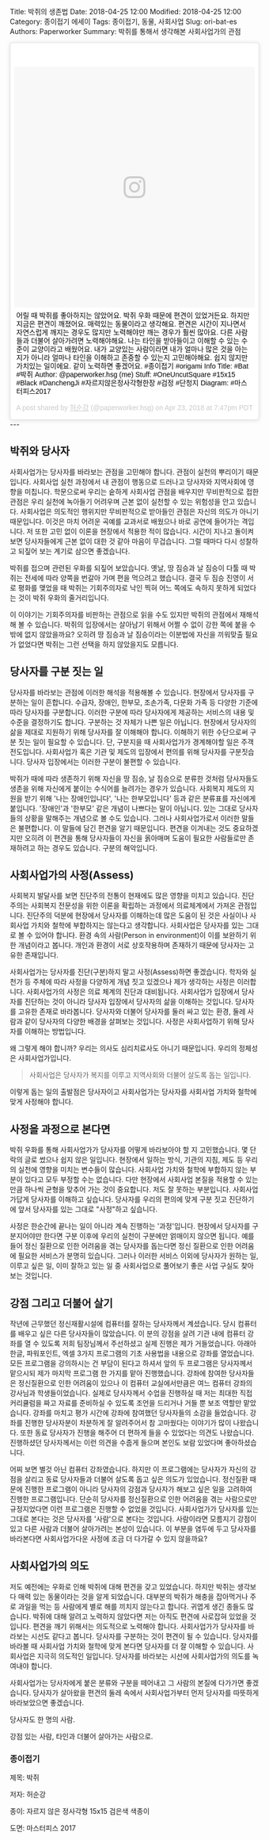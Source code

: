 Title: 박쥐의 생존법
Date: 2018-04-25 12:00
Modified: 2018-04-25 12:00
Category: 종이접기 에세이
Tags: 종이접기, 동물, 사회사업
Slug: ori-bat-es
Authors: Paperworker
Summary: 박쥐를 통해서 생각해본 사회사업가의 관점

<blockquote class="instagram-media" data-instgrm-captioned data-instgrm-permalink="https://www.instagram.com/p/Bh79xbSBmHN/" data-instgrm-version="8" style=" background:#FFF; border:0; border-radius:3px; box-shadow:0 0 1px 0 rgba(0,0,0,0.5),0 1px 10px 0 rgba(0,0,0,0.15); margin: 1px; max-width:658px; padding:0; width:99.375%; width:-webkit-calc(100% - 2px); width:calc(100% - 2px);"><div style="padding:8px;"> <div style=" background:#F8F8F8; line-height:0; margin-top:40px; padding:50% 0; text-align:center; width:100%;"> <div style=" background:url(data:image/png;base64,iVBORw0KGgoAAAANSUhEUgAAACwAAAAsCAMAAAApWqozAAAABGdBTUEAALGPC/xhBQAAAAFzUkdCAK7OHOkAAAAMUExURczMzPf399fX1+bm5mzY9AMAAADiSURBVDjLvZXbEsMgCES5/P8/t9FuRVCRmU73JWlzosgSIIZURCjo/ad+EQJJB4Hv8BFt+IDpQoCx1wjOSBFhh2XssxEIYn3ulI/6MNReE07UIWJEv8UEOWDS88LY97kqyTliJKKtuYBbruAyVh5wOHiXmpi5we58Ek028czwyuQdLKPG1Bkb4NnM+VeAnfHqn1k4+GPT6uGQcvu2h2OVuIf/gWUFyy8OWEpdyZSa3aVCqpVoVvzZZ2VTnn2wU8qzVjDDetO90GSy9mVLqtgYSy231MxrY6I2gGqjrTY0L8fxCxfCBbhWrsYYAAAAAElFTkSuQmCC); display:block; height:44px; margin:0 auto -44px; position:relative; top:-22px; width:44px;"></div></div> <p style=" margin:8px 0 0 0; padding:0 4px;"> <a href="https://www.instagram.com/p/Bh79xbSBmHN/" style=" color:#000; font-family:Arial,sans-serif; font-size:14px; font-style:normal; font-weight:normal; line-height:17px; text-decoration:none; word-wrap:break-word;" target="_blank">어릴 때 박쥐를 좋아하지는 않았어요. 박쥐 우화 때문에 편견이 있었거든요. 하지만 지금은 편견이 깨졌어요. 매력있는 동물이라고 생각해요. 편견은 시간이 지나면서 자연스럽게 깨지는 경우도 많지만 노력해야만 깨는 경우가 훨씬 많아요. 다른 사람들과 더불어 살아가려면 노력해야해요. 나는 타인을 받아들이고 이해할 수 있는 수준이 교양이라고 배웠어요. 내가 교양있는 사람이라면 내가 얼마나 많은 것을 아는지가 아니라 얼마나 타인을 이해하고 존중할 수 있는지 고민해야해요. 쉽지 않지만 가치있는 일이에요. 같이 노력하면 좋겠어요. #종이접기 #origami Info Title: #Bat #박쥐 Author: @paperworker.hsg (me) Stuff: #OneUncutSquare #15x15 #Black #DanchengJi #자르지않은정사각형한장 #검정 #단청지 Diagram: #마스터피스2017</a></p> <p style=" color:#c9c8cd; font-family:Arial,sans-serif; font-size:14px; line-height:17px; margin-bottom:0; margin-top:8px; overflow:hidden; padding:8px 0 7px; text-align:center; text-overflow:ellipsis; white-space:nowrap;">A post shared by <a href="https://www.instagram.com/paperworker.hsg/" style=" color:#c9c8cd; font-family:Arial,sans-serif; font-size:14px; font-style:normal; font-weight:normal; line-height:17px;" target="_blank"> 허순강</a> (@paperworker.hsg) on <time style=" font-family:Arial,sans-serif; font-size:14px; line-height:17px;" datetime="2018-04-24T02:47:13+00:00">Apr 23, 2018 at 7:47pm PDT</time></p></div></blockquote>
<script async defer src="//www.instagram.com/embed.js"></script>
---

## 박쥐와 당사자
사회사업가는 당사자를 바라보는 관점을 고민해야 합니다. 관점이 실천의 뿌리이기 때문입니다. 사회사업 실천 과정에서 내 관점이 행동으로 드러나고 당사자와 지역사회에 영향을 미칩니다. 학문으로써 우리는 숱하게 사회사업 관점을 배우지만 무비판적으로 접한 관점은 우리 실천에 녹아들기 어려우며 근본 없이 실천할 수 있는 위험성을 안고 있습니다. 사회사업은 의도적인 행위지만 무비판적으로 받아들인 관점은 자신의 의도가 아니기 때문입니다. 이것은 마치 어려운 곡예를 교과서로 배웠으나 바로 공연에 들어가는 격입니다. 저 또한 고민 없이 이론을 현장에서 적용한 적이 많습니다. 시간이 지나고 돌이켜 보면 당사자들에게 근본 없이 대한 것 같아 마음이 무겁습니다. 그럴 때마다 다시 성찰하고 되짚어 보는 계기로 삼으면 좋겠습니다.

박쥐를 접으며 관련된 우화를 되짚어 보았습니다. 옛날, 땅 짐승과 날 짐승이 다툴 때 박쥐는 전세에 따라 양쪽을 번갈아 가며 편을 먹으려고 했습니다. 결국 두 짐승 진영이 서로 평화를 맺었을 때 박쥐는 기회주의자로 낙인 찍혀 어느 쪽에도 속하지 못하게 되었다는 것이 박쥐 우화의 줄거리입니다.

이 이야기는 기회주의자를 비판하는 관점으로 읽을 수도 있지만 박쥐의 관점에서 재해석해 볼 수 있습니다. 박쥐의 입장에서는 살아남기 위해서 어쩔 수 없이 강한 쪽에 붙을 수 밖에 없지 않았을까요? 오히려 땅 짐승과 날 짐승이라는 이분법에 자신을 끼워맞출 필요가 없었다면 박쥐는 그런 선택을 하지 않았을지도 모릅니다.

## 당사자를 구분 짓는 일
당사자를 바라보는 관점에 이러한 해석을 적용해볼 수 있습니다. 현장에서 당사자를 구분하는 일이 흔합니다. 수급자, 장애인, 한부모, 조손가족, 다문화 가족 등 다양한 기준에 따라 당사자를 구분합니다. 이러한 구분에 따라 당사자에게 제공하는 서비스의 내용 및 수준을 결정하기도 합니다. 구분하는 것 자체가 나쁜 일은 아닙니다. 현장에서 당사자의 삶을 제대로 지원하기 위해 당사자를 잘 이해해야 합니다. 이해하기 위한 수단으로써 구분 짓는 일이 필요할 수 있습니다. 단, 구분지을 때 사회사업가가 경계해야할 일은 주객전도입니다. 사회사업가 혹은 기관 및 제도의 입장에서 편의를 위해 당사자를 구분짓습니다. 당사자 입장에서는 이러한 구분이 불편할 수 있습니다.

박쥐가 때에 따라 생존하기 위해 자신을 땅 짐승, 날 짐승으로 분류한 것처럼 당사자들도 생존을 위해 자신에게 붙이는 수식어를 늘려가는 경우가 있습니다. 사회복지 제도의 지원을 받기 위해 '나는 장애인입니다', '나는 한부모입니다' 등과 같은 분류표를 자신에게 붙입니다. '장애인'과 '한부모' 같은 개념이 나쁘다는 말이 아닙니다. 있는 그대로 당사자들의 상황을 말해주는 개념으로 볼 수도 있습니다. 그러나 사회사업가로서 이러한 말들은 불편합니다. 이 말들에 담긴 편견을 알기 때문입니다. 편견을 이겨내는 것도 중요하겠지만 오히려 이 편견을 통해 당사자들이 자신을 옭아매며 도움이 필요한 사람들로만 존재하려고 하는 경우도 있습니다. 구분의 해악입니다.

## 사회사업가의 사정(Assess)
사회복지 발달사를 보면 진단주의 전통이 현재에도 많은 영향을 미치고 있습니다. 진단주의는 사회복지 전문성을 위한 이론을 확립하는 과정에서 의료체계에서 가져온 관점입니다. 진단주의 덕분에 현장에서 당사자를 이해하는데 많은 도움이 된 것은 사실이나 사회사업 가치와 철학에 부합하지는 않는다고 생각합니다. 사회사업은 당사자를 있는 그대로 볼 수 있어야 합니다. 환경 속의 사람(Person in environment)이 이를 보완하기 위한 개념이라고 봅니다. 개인과 환경이 서로 상호작용하며 존재하기 때문에 당사자는 고유한 존재입니다.

사회사업가는 당사자를 진단(구분)하지 말고 사정(Assess)하면 좋겠습니다. 학자와 실천가 등 주체에 따라 사정을 다양하게 개념 짓고 있겠으나 제가 생각하는 사정은 이러합니다. 사회사업가의 사정은 의료 체계의 진단과 대비됩니다. 사회사업가 입장에서 당사자를 진단하는 것이 아니라 당사자 입장에서 당사자의 삶을 이해하는 것입니다. 당사자를 고유한 존재로 바라봅니다. 당사자와 더불어 당사자를 둘러 싸고 있는 환경, 둘레 사람과 같이 당사자의 다양한 배경을 살펴보는 것입니다. 사정은 사회사업하기 위해 당사자를 이해하는 방법입니다.

왜 그렇게 해야 합니까? 우리는 의사도 심리치료사도 아니기 때문입니다. 우리의 정체성은 사회사업가입니다.

> 사회사업은 당사자가 복지를 이루고 지역사회와 더불어 살도록 돕는 일입니다.

이렇게 돕는 일의 출발점은 당사자이고 사회사업가는 당사자를 사회사업 가치와 철학에 맞게 사정해야 합니다.

## 사정을 과정으로 본다면
박쥐 우화를 통해 사회사업가가 당사자를 어떻게 바라보아야 할 지 고민했습니다. 몇 단락의 글로 썼으나 쉽지 않은 일입니다. 현장에서 일하는 방식, 기관의 지침, 제도 등 우리의 실천에 영향을 미치는 변수들이 많습니다. 사회사업 가치와 철학에 부합하지 않는 부분이 있다고 모두 부정할 수는 없습니다. 다만 현장에서 사회사업 본질을 적용할 수 있는 만큼 하나씩 균형을 맞추어 가는 것이 중요합니다. 저도 잘 못하는 부분입니다. 사회사업가답게 당사자를 이해하고 싶습니다. 당사자를 우리의 편의에 맞게 구분 짓고 진단하기에 앞서 당사자를 있는 그대로 "사정"하고 싶습니다.

사정은 한순간에 끝나는 일이 아니라 계속 진행하는 '과정'입니다. 현장에서 당사자를 구분지어야만 한다면 구분 이후에 우리의 실천이 구분에만 얽매이지 않으면 됩니다. 예를 들어 정신 질환으로 인한 어려움을 겪는 당사자를 돕는다면 정신 질환으로 인한 어려움에 필요한 서비스가 분명히 있습니다. 그러나 이러한 서비스 이외에 당사자가 원하는 일, 이루고 싶은 일, 이미 잘하고 있는 일 중 사회사업으로 풀어보기 좋은 사업 구실도 찾아보는 것입니다.

## 강점 그리고 더불어 살기
작년에 근무했던 정신재활시설에 컴퓨터를 잘하는 당사자께서 계셨습니다. 당시 컴퓨터를 배우고 싶은 다른 당사자들이 많았습니다. 이 분의 강점을 살려 기관 내에 컴퓨터 강좌를 열 수 있도록 저희 팀장님께서 주선하셨고 실제 진행은 제가 거들었습니다. 아래아 한글, 파워포인트, 엑셀 3가지 프로그램의 기초 사용법을 내용으로 강좌를 열었습니다. 모든 프로그램을 강의하시는 건 부담이 된다고 하셔서 앞의 두 프로그램은 당사자께서 맡으시되 제가 마지막 프로그램 한 가지를 맡아 진행했습니다. 강좌에 참여한 당사자들은 정신질환으로 인한 어려움이 있으나 이 컴퓨터 교실에서만큼은 여느 컴퓨터 강좌의 강사님과 학생들이었습니다. 실제로 당사자께서 수업을 진행하실 때 저는 최대한 직접 커리큘럼을 짜고 자료를 준비하실 수 있도록 조언을 드리거나 거들 뿐 보조 역할만 맡았습니다. 강좌를 마치고 평가 시간에 강좌에 참여했던 당사자들의 소감을 들었습니다. 강좌를 진행한 당사자분이 차분하게 잘 알려주어서 참 고마웠다는 이야기가 많이 나왔습니다. 또한 동료 당사자가 진행을 해주어 더 편하게 들을 수 있었다는 의견도 나왔습니다. 진행하셨던 당사자께서는 이런 의견을 수줍게 들으며 본인도 보람 있었다며 좋아하셨습니다.

어찌 보면 별것 아닌 컴퓨터 강좌였습니다. 하지만 이 프로그램에는 당사자가 자신의 강점을 살리고 동료 당사자들과 더불어 살도록 돕고 싶은 의도가 있었습니다. 정신질환 때문에 진행한 프로그램이 아니라 당사자의 강점과 당사자가 해보고 싶은 일을 고려하여 진행한 프로그램입니다. 단순히 당사자를 정신질환으로 인한 어려움을 겪는 사람으로만 규정지었다면 이런 프로그램은 진행할 수 없었을 것입니다. 사회사업가가 당사자를 있는 그대로 본다는 것은 당사자를 '사람'으로 본다는 것입니다. 사람이라면 모름지기 강점이 있고 다른 사람과 더불어 살아가려는 본성이 있습니다. 이 부분을 염두에 두고 당사자를 바라본다면 사회사업가다운 사정에 조금 더 다가갈 수 있지 않을까요?

## 사회사업가의 의도
저도 예전에는 우화로 인해 박쥐에 대해 편견을 갖고 있었습니다. 하지만 박쥐는 생각보다 매력 있는 동물이라는 것을 알게 되었습니다. 대부분의 박쥐가 해충을 잡아먹거나 주로 과일을 먹는 등 사람에게 별로 해를 끼치지 않는다고 합니다. 귀엽게 생긴 종들도 많습니다. 박쥐에 대해 알려고 노력하지 않았다면 저는 아직도 편견에 사로잡혀 있었을 것입니다. 편견을 깨기 위해서는 의도적으로 노력해야 합니다. 사회사업가가 당사자를 바라보는 시선도 같다고 봅니다. 당사자를 구분하는 것이 편견이 될 수 있습니다. 당사자를 바라볼 때 사회사업 가치와 철학에 맞게 본다면 당사자를 더 잘 이해할 수 있습니다. 사회사업은 지극히 의도적인 일입니다. 당사자를 바라보는 시선에 사회사업가의 의도를 녹여내야 합니다.

사회사업가는 당사자에게 붙은 분류와 구분을 떼어내고 그 사람의 본질에 다가가면 좋겠습니다.
당사자가 살아왔을 편견의 둘레 속에서 사회사업가부터 먼저 당사자를 따뜻하게 바라보았으면 좋겠습니다.

당사자도 한 명의 사람.

강점 있는 사람, 타인과 더불어 살아가는 사람으로.



### 종이접기
제목: 박쥐

저자: 허순강

종이: 자르지 않은 정사각형 15x15 검은색 색종이

도면: 마스터피스 2017
